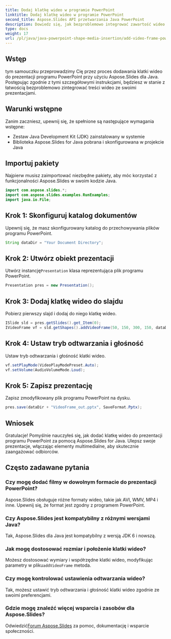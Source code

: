 ```yaml
---
title: Dodaj klatkę wideo w programie PowerPoint
linktitle: Dodaj klatkę wideo w programie PowerPoint
second_title: Aspose.Slides API przetwarzania Java PowerPoint
description: Dowiedz się, jak bezproblemowo integrować zawartość wideo z prezentacjami programu PowerPoint za pomocą Aspose.Slides dla Java. Twoje slajdy z elementami multimedialnymi, które zaangażują odbiorców.
type: docs
weight: 17
url: /pl/java/java-powerpoint-shape-media-insertion/add-video-frame-powerpoint/
---
```

## Wstęp
tym samouczku przeprowadzimy Cię przez proces dodawania klatki wideo do prezentacji programu PowerPoint przy użyciu Aspose.Slides dla Java. Postępując zgodnie z tymi szczegółowymi instrukcjami, będziesz w stanie z łatwością bezproblemowo zintegrować treści wideo ze swoimi prezentacjami.
## Warunki wstępne
Zanim zaczniesz, upewnij się, że spełnione są następujące wymagania wstępne:
- Zestaw Java Development Kit (JDK) zainstalowany w systemie
- Biblioteka Aspose.Slides for Java pobrana i skonfigurowana w projekcie Java
## Importuj pakiety
Najpierw musisz zaimportować niezbędne pakiety, aby móc korzystać z funkcjonalności Aspose.Slides w swoim kodzie Java. 
```java
import com.aspose.slides.*;
import com.aspose.slides.examples.RunExamples;
import java.io.File;
```
## Krok 1: Skonfiguruj katalog dokumentów
Upewnij się, że masz skonfigurowany katalog do przechowywania plików programu PowerPoint.
```java
String dataDir = "Your Document Directory";
```
## Krok 2: Utwórz obiekt prezentacji
 Utwórz instancję`Presentation` klasa reprezentująca plik programu PowerPoint.
```java
Presentation pres = new Presentation();
```
## Krok 3: Dodaj klatkę wideo do slajdu
Pobierz pierwszy slajd i dodaj do niego klatkę wideo.
```java
ISlide sld = pres.getSlides().get_Item(0);
IVideoFrame vf = sld.getShapes().addVideoFrame(50, 150, 300, 150, dataDir + "video1.avi");
```
## Krok 4: Ustaw tryb odtwarzania i głośność
Ustaw tryb odtwarzania i głośność klatki wideo.
```java
vf.setPlayMode(VideoPlayModePreset.Auto);
vf.setVolume(AudioVolumeMode.Loud);
```
## Krok 5: Zapisz prezentację
Zapisz zmodyfikowany plik programu PowerPoint na dysku.
```java
pres.save(dataDir + "VideoFrame_out.pptx", SaveFormat.Pptx);
```
## Wniosek
Gratulacje! Pomyślnie nauczyłeś się, jak dodać klatkę wideo do prezentacji programu PowerPoint za pomocą Aspose.Slides for Java. Ulepsz swoje prezentacje, włączając elementy multimedialne, aby skutecznie zaangażować odbiorców.
## Często zadawane pytania
### Czy mogę dodać filmy w dowolnym formacie do prezentacji PowerPoint?
Aspose.Slides obsługuje różne formaty wideo, takie jak AVI, WMV, MP4 i inne. Upewnij się, że format jest zgodny z programem PowerPoint.
### Czy Aspose.Slides jest kompatybilny z różnymi wersjami Java?
Tak, Aspose.Slides dla Java jest kompatybilny z wersją JDK 6 i nowszą.
### Jak mogę dostosować rozmiar i położenie klatki wideo?
 Możesz dostosować wymiary i współrzędne klatki wideo, modyfikując parametry w pliku`addVideoFrame` metoda.
### Czy mogę kontrolować ustawienia odtwarzania wideo?
Tak, możesz ustawić tryb odtwarzania i głośność klatki wideo zgodnie ze swoimi preferencjami.
### Gdzie mogę znaleźć więcej wsparcia i zasobów dla Aspose.Slides?
 Odwiedzić[Forum Aspose.Slides](https://forum.aspose.com/c/slides/11) za pomoc, dokumentację i wsparcie społeczności.